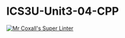 # ICS3U-Unit3-04-CPP

[![Mr Coxall's Super Linter](https://github.com/Cameron-Diedrich/ICS3U-Unit3-04-CPP/workflows/Mr%20Coxall's%20Super%20Linter/badge.svg)](https://github.com/Cameron-Diedrich/ICS3U-Unit3-04-CPP/actions/)
